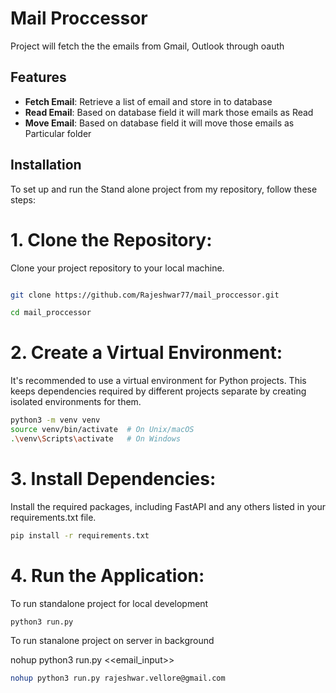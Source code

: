 # Mail Proccessor
Project will fetch the the emails from Gmail, Outlook through oauth

## Features

- **Fetch Email**: Retrieve a list of email and store in to database
- **Read Email**: Based on database field it will mark those emails as Read
- **Move Email**: Based on database field it will move those emails as Particular folder

## Installation
To set up and run the Stand alone project from my repository, follow these steps:

# 1. Clone the Repository: 
Clone your project repository to your local machine.


```bash

git clone https://github.com/Rajeshwar77/mail_proccessor.git

cd mail_proccessor

```

# 2. Create a Virtual Environment: 
It's recommended to use a virtual environment for Python projects. This keeps dependencies required by different projects separate by creating isolated environments for them.

```bash
python3 -m venv venv
source venv/bin/activate  # On Unix/macOS
.\venv\Scripts\activate   # On Windows
```


# 3. Install Dependencies: 
Install the required packages, including FastAPI and any others listed in your requirements.txt file.

```bash
pip install -r requirements.txt
```


# 4. Run the Application: 
To run standalone project for local development
```bash
python3 run.py
```

To run stanalone project on server in background

nohup python3 run.py <<email_input>>

```bash
nohup python3 run.py rajeshwar.vellore@gmail.com
```

